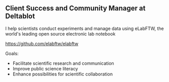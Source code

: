 ## Client Success and Community Manager at Deltablot

I help scientists conduct experiments and manage data using eLabFTW, the world's leading open source electronic lab notebook

https://github.com/elabftw/elabftw

Goals:

- Facilitate scientific research and communication
- Improve public science literacy
- Enhance possibilities for scientific collaboration





<!--
**sjkoke/sjkoke** is a ✨ _special_ ✨ repository because its `README.md` (this file) appears on your GitHub profile.

Here are some ideas to get you started:

- 🔭 I’m currently working on ...
- 🌱 I’m currently learning ...
- 👯 I’m looking to collaborate on ...
- 🤔 I’m looking for help with ...
- 💬 Ask me about ...
- 📫 How to reach me: ...
- 😄 Pronouns: ...
- ⚡ Fun fact: ...
-->
